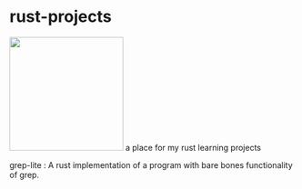 # rust-projects
<!-- ![alt text](https://miro.medium.com/max/1200/1*lmv2kXnZ9qsUGkrPz__QsQ.png) -->
<img src="[drawing.jpg](https://miro.medium.com/max/1200/1*lmv2kXnZ9qsUGkrPz__QsQ.png)" style="width:200px;"/>
a place for my rust learning projects

grep-lite : A rust implementation of a program with bare bones functionality of grep.

